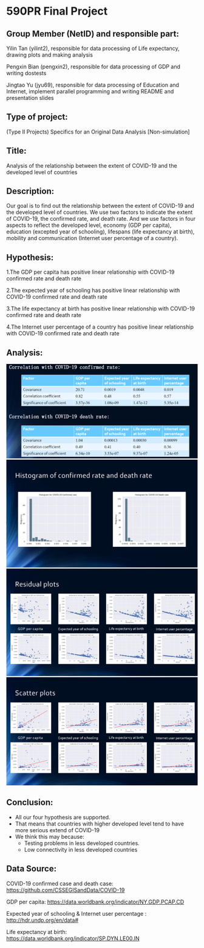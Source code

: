 # 590PR Final Project

## Group Member (NetID) and responsible part: 
Yilin Tan (yilint2), responsible for data processing of Life expectancy, drawing plots and making analysis

Pengxin Bian (pengxin2), responsible for data processing of GDP and writing dostests

Jingtao Yu (jyu69), responsible for data processing of Education and Internet, implement parallel programming and writing README and presentation slides

## Type of project: 
(Type II Projects) Specifics for an Original Data Analysis [Non-simulation]

## Title: 
Analysis of the relationship between the extent of COVID-19 and the developed level of countries

## Description: 
Our goal is to find out the relationship between the extent of COVID-19 and the developed level of countries. We use two factors to indicate the extent of COVID-19, the confirmed rate, and death rate. And we use factors in four aspects to reflect the developed level, economy (GDP per capita), education (excepted year of schooling), lifespans (life expectancy at birth), mobility and communication (Internet user percentage of a country).

## Hypothesis:

1.The GDP per capita has positive linear relationship with COVID-19 confirmed rate and death rate

2.The expected year of schooling has positive linear relationship with COVID-19 confirmed rate and death rate

3.The life expectancy at birth has positive linear relationship with COVID-19 confirmed rate and death rate

4.The Internet user percentage of a country has positive linear relationship with COVID-19 confirmed rate and death rate
## Analysis:
![](corrlation.png)
![](hist.png)
![](residual.png)
![](scatter.png)
## Conclusion:
* All our four hypothesis are supported. 
* That means that countries  with higher developed level tend to  have more serious extend of COVID-19 
* We think this may because: 
  * Testing problems in less developed countries.  
  * Low connectivity in less developed countries


## Data Source:

COVID-19 confirmed case and death case: https://github.com/CSSEGISandData/COVID-19

GDP per capita: https://data.worldbank.org/indicator/NY.GDP.PCAP.CD

Expected year of schooling & Internet user percentage : http://hdr.undp.org/en/data#

Life expectancy at birth: https://data.worldbank.org/indicator/SP.DYN.LE00.IN






